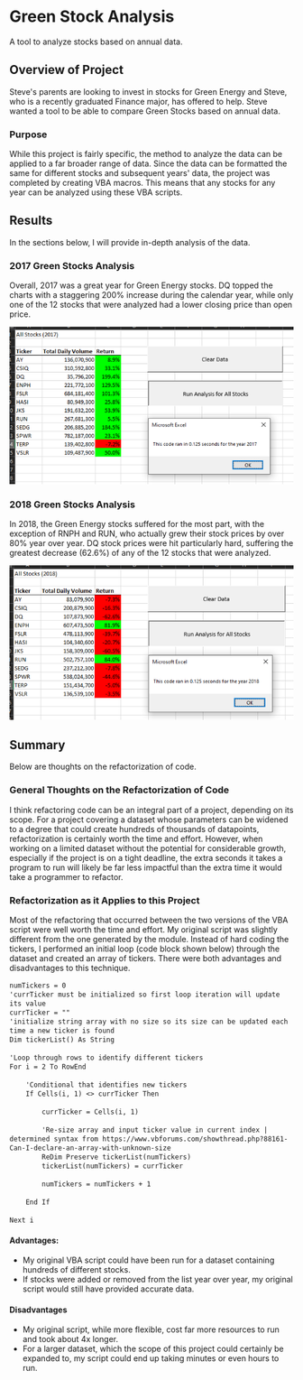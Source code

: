 # Green Stock Analysis
A tool to analyze stocks based on annual data.

## Overview of Project
Steve's parents are looking to invest in stocks for Green Energy and Steve, who is a recently graduated Finance major, has offered to help. Steve wanted a tool to be able to compare Green Stocks based on annual data.

### Purpose
While this project is fairly specific, the method to analyze the data can be applied to a far broader range of data. Since the data can be formatted the same for different stocks and subsequent years' data, the project was completed by creating VBA macros. This means that any stocks for any year can be analyzed using these VBA scripts.

## Results
In the sections below, I will provide in-depth analysis of the data.

### 2017 Green Stocks Analysis
Overall, 2017 was a great year for Green Energy stocks. DQ topped the charts with a staggering 200% increase during the calendar year, while only one of the 12 stocks that were analyzed had a lower closing price than open price.

![2017 Green Energy stocks](https://github.com/cdeanatx/stock-analysis/blob/main/Resources/VBA_Challenge_2017.png)

### 2018 Green Stocks Analysis
In 2018, the Green Energy stocks suffered for the most part, with the exception of RNPH and RUN, who actually grew their stock prices by over 80% year over year. DQ stock prices were hit particularly hard, suffering the greatest decrease (62.6%) of any of the 12 stocks that were analyzed.

![2018 Green Energy stocks](https://github.com/cdeanatx/stock-analysis/blob/main/Resources/VBA_Challenge_2018.png)

## Summary
Below are thoughts on the refactorization of code.

### General Thoughts on the Refactorization of Code
I think refactoring code can be an integral part of a project, depending on its scope. For a project covering a dataset whose parameters can be widened to a degree that could create hundreds of thousands of datapoints, refactorization is certainly worth the time and effort. However, when working on a limited dataset without the potential for considerable growth, especially if the project is on a tight deadline, the extra seconds it takes a program to run will likely be far less impactful than the extra time it would take a programmer to refactor.

### Refactorization as it Applies to this Project
Most of the refactoring that occurred between the two versions of the VBA script were well worth the time and effort. My original script was slightly different from the one generated by the module. Instead of hard coding the tickers, I performed an initial loop (code block shown below) through the dataset and created an array of tickers. There were both advantages and disadvantages to this technique.

```    
numTickers = 0
'currTicker must be initialized so first loop iteration will update its value
currTicker = ""
'initialize string array with no size so its size can be updated each time a new ticker is found
Dim tickerList() As String
    
'Loop through rows to identify different tickers
For i = 2 To RowEnd
 
    'Conditional that identifies new tickers
    If Cells(i, 1) <> currTicker Then
        
        currTicker = Cells(i, 1)
            
        'Re-size array and input ticker value in current index | determined syntax from https://www.vbforums.com/showthread.php?88161-Can-I-declare-an-array-with-unknown-size
        ReDim Preserve tickerList(numTickers)
        tickerList(numTickers) = currTicker
          
        numTickers = numTickers + 1
        
    End If
    
Next i
```

#### Advantages:
- My original VBA script could have been run for a dataset containing hundreds of different stocks.
- If stocks were added or removed from the list year over year, my original script would still have provided accurate data.

#### Disadvantages
- My original script, while more flexible, cost far more resources to run and took about 4x longer.
- For a larger dataset, which the scope of this project could certainly be expanded to, my script could end up taking minutes or even hours to run.
